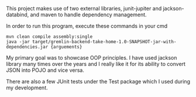 This project makes use of two external libraries, junit-jupiter and jackson-databind, and maven to handle dependency management.

In order to run this program, execute these commands in your cmd

```
mvn clean compile assembly:single
java -jar target/gremlin-backend-take-home-1.0-SNAPSHOT-jar-with-dependencies.jar {arguements}
```

My primary goal was to showcase OOP principles.
I have used jackson library many times over the years and I really like it for its ability to convert JSON into POJO and vice versa.

There are also a few JUnit tests under the Test package which I used during my development.

